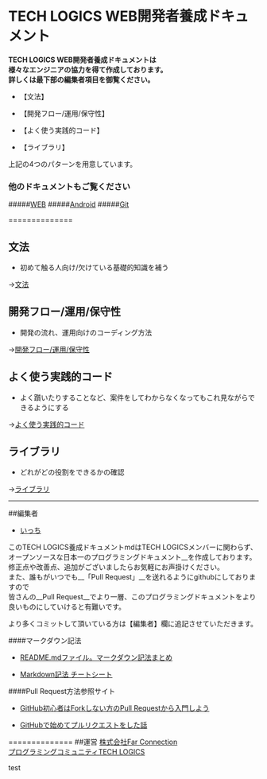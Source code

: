 # TECH LOGICS WEB開発者養成ドキュメント

__TECH LOGICS WEB開発者養成ドキュメントは  
様々なエンジニアの協力を得て作成しております。  
詳しくは最下部の編集者項目を御覧ください。__


* 【文法】

* 【開発フロー/運用/保守性】

* 【よく使う実践的コード】

* 【ライブラリ】

上記の4つのパターンを用意しています。

### 他のドキュメントもご覧ください
#####[WEB](https://github.com/techlogics/WEB_Document)
#####[Android](https://github.com/techlogics/Android_Document)
#####[Git](https://github.com/techlogics/Git_Document)

==============

## 文法

* 初めて触る人向け/欠けている基礎的知識を補う

->[文法](https://github.com/techlogics/WEB_Document/blob/master/grammar.md)


## 開発フロー/運用/保守性

* 開発の流れ、運用向けのコーディング方法

->[開発フロー/運用/保守性](https://github.com/techlogics/WEB_Document/blob/master/operation.md)


## よく使う実践的コード

* よく躓いたりすることなど、案件をしてわからなくなってもこれ見ながらできるようにする

->[よく使う実践的コード](https://github.com/techlogics/WEB_Document/blob/master/useful.md)

## ライブラリ

* どれがどの役割をできるかの確認

->[ライブラリ](https://github.com/techlogics/WEB_Document/blob/master/library.md)

---
##編集者

* [いっち](https://twitter.com/angu_lar)

このTECH LOGICS養成ドキュメントmdはTECH LOGICSメンバーに関わらず、  
オープンソースな日本一のプログラミングドキュメント__を作成しております。  
修正点や改善点、追加がございましたらお気軽にお声掛けください。  
また、誰もがいつでも__「Pull Request」__を送れるようにgithubにしておりますので  
皆さんの__Pull Request__でより一層、このプログラミングドキュメントをより良いものにしていけると有難いです。

より多くコミットして頂いている方は【編集者】欄に追記させていただきます。

####マークダウン記法

* [README.mdファイル。マークダウン記法まとめ](http://codechord.com/2012/01/readme-markdown/)

* [Markdown記法 チートシート](http://qiita.com/Qiita/items/c686397e4a0f4f11683d)

####Pull Request方法参照サイト

* [GitHub初心者はForkしない方のPull Requestから入門しよう](http://blog.qnyp.com/2013/05/28/pull-request-for-github-beginners/)

* [GitHubで始めてプルリクエストをした話](http://blog.9wick.com/2012/07/github-first-pul/)

==============
##運営
[株式会社Far Connection](http://farconnection.co.jp)  
[プログラミングコミュニティTECH LOGICS](http://techlogics.link)


test



